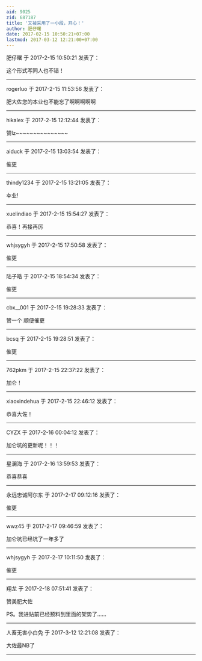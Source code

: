 ```yaml
---
aid: 9025
zid: 687187
title: '又被采用了一小段，开心！'
author: 肥仔曙
date: 2017-02-15 10:50:21+07:00
lastmod: 2017-03-12 12:21:00+07:00
---
```


肥仔曙 于 2017-2-15 10:50:21 发表了：

这个形式写同人也不错！

---------

rogerluo 于 2017-2-15 11:53:56 发表了：

肥大佐您的本业也不能忘了啊啊啊啊啊

---------

hikalex 于 2017-2-15 12:12:44 发表了：

赞lz~~~~~~~~~~~~~~~

---------

aiduck 于 2017-2-15 13:03:54 发表了：

催更

---------

thindy1234 于 2017-2-15 13:21:05 发表了：

夲业!

---------

xuelindiao 于 2017-2-15 15:54:27 发表了：

恭喜！再接再厉

---------

whjsygyh 于 2017-2-15 17:50:58 发表了：

催更

---------

陆子皓 于 2017-2-15 18:54:34 发表了：

催更

---------

cbx__001 于 2017-2-15 19:28:33 发表了：

赞一个 顺便催更

---------

bcsq 于 2017-2-15 19:28:51 发表了：

催更

---------

762pkm 于 2017-2-15 22:37:22 发表了：

加仑！

---------

xiaoxindehua 于 2017-2-15 22:46:12 发表了：

恭喜大佐！

---------

CYZX 于 2017-2-16 00:04:12 发表了：

加仑坑的更新呢！！！

---------

星澜海 于 2017-2-16 13:59:53 发表了：

恭喜恭喜

---------

永远忠诚阿尔东 于 2017-2-17 09:12:16 发表了：

催更

---------

wwz45 于 2017-2-17 09:46:59 发表了：

加仑坑已经坑了一年多了

---------

whjsygyh 于 2017-2-17 10:11:50 发表了：

催更

---------

翔龙 于 2017-2-18 07:51:41 发表了：

赞美肥大佐

PS。我进贴前已经预料到里面的架势了……

---------

人畜无害小白免 于 2017-3-12 12:21:08 发表了：

大佐最NB了

---------

